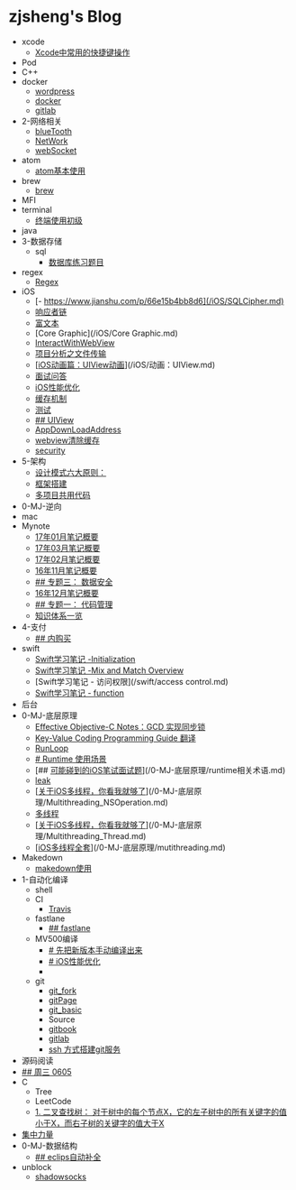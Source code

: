 # zjsheng's Blog

* xcode
    * [Xcode中常用的快捷键操作](/xcode/xcode.md)
* Pod
* C++
* docker
    * [wordpress](/docker/wordpress.md)
    * [docker](/docker/docker.md)
    * [gitlab](/docker/gitlab.md)
* 2-网络相关
    * [blueTooth](/2-网络相关/blueTooth.md)
    * [NetWork](/2-网络相关/NetWork.md)
    * [webSocket](/2-网络相关/WebSocket.md)
* atom
    * [atom基本使用](/atom/atom.md)
* brew
    * [brew](/brew/brew.md)
* MFI
* terminal
    * [终端使用初级](/terminal/terminal.md)
* java
* 3-数据存储
    * sql
        * [数据库练习题目](/3-数据存储/sql/数据库练习题目.md)
* regex
    * [Regex](/regex/Regex.md)
* iOS
    * [- https://www.jianshu.com/p/66e15b4bb8d6](/iOS/SQLCipher.md)
    * [响应者链](/iOS/Responder.md)
    * [富文本](/iOS/富文本.md)
    * [Core Graphic](/iOS/Core Graphic.md)
    * [InteractWithWebView](/iOS/InteractWithWebView.md)
    * [项目分析之文件传输](/iOS/文件传输.md)
    * [[iOS动画篇：UIView动画](https://www.jianshu.com/p/5abc038e4d94)](/iOS/动画：UIView.md)
    * [面试问答](/iOS/面试问答.md)
    * [iOS性能优化](/iOS/性能优化.md)
    * [缓存机制](/iOS/缓存机制.md)
    * [测试](/iOS/UnitTest.md)
    * [## UIView](/iOS/CALayer.md)
    * [AppDownLoadAddress](/iOS/AppDownLoadAddress.md)
    * [webview清除缓存](/iOS/CacheOfWebView.md)
    * [security](/iOS/security.md)
* 5-架构
    * [设计模式六大原则：](/5-架构/设计模式.md)
    * [框架搭建](/5-架构/框架搭建.md)
    * [多项目共用代码](/5-架构/multiProject.md)
* 0-MJ-逆向
* mac
* Mynote
    * [17年01月笔记概要](/Mynote/17年01月笔记概要.md)
    * [17年03月笔记概要](/Mynote/17年03月笔记概要.md)
    * [17年02月笔记概要](/Mynote/17年02月笔记概要.md)
    * [16年11月笔记概要](/Mynote/16年11月笔记概要.md)
    * [## 专题三：  数据安全](/Mynote/18年6月笔记概要.md)
    * [16年12月笔记概要](/Mynote/16年12月笔记概要.md)
    * [## 专题一： 代码管理](/Mynote/18年5月笔记概要.md)
    * [知识体系一览](/Mynote/知识体系一览.md)
* 4-支付
    * [## 内购买](/4-支付/pay.md)
* swift
    * [Swift学习笔记 -Initialization](/swift/Initialization.md)
    * [Swift学习笔记 -Mix and Match Overview](/swift/MixAndMatchOverview.md)
    * [Swift学习笔记 - 访问权限](/swift/access control.md)
    * [Swift学习笔记 - function](/swift/functions.md)
* 后台
* 0-MJ-底层原理
    * [Effective Objective-C Notes：GCD 实现同步锁](/0-MJ-底层原理/Lock.md)
    * [Key-Value Coding Programming Guide 翻译](/0-MJ-底层原理/KVC.md)
    * [RunLoop](/0-MJ-底层原理/runLoop入门.md)
    * [# Runtime 使用场景](/0-MJ-底层原理/runtime使用场景.md)
    * [## [可能碰到的iOS笔试面试题](https://www.jianshu.com/p/82860fd8222c)](/0-MJ-底层原理/runtime相关术语.md)
    * [leak](/0-MJ-底层原理/leak.md)
    * [[关于iOS多线程，你看我就够了](https://www.jianshu.com/p/0b0d9b1f1f19)](/0-MJ-底层原理/Multithreading_NSOperation.md)
    * [多线程](/0-MJ-底层原理/Multithreading_GCD.md)
    * [[关于iOS多线程，你看我就够了](https://www.jianshu.com/p/0b0d9b1f1f19)](/0-MJ-底层原理/Multithreading_Thread.md)
    * [[iOS多线程全套](http://www.cocoachina.com/ios/20170707/19769.html)](/0-MJ-底层原理/mutithreading.md)
* Makedown
    * [makedown使用](/Makedown/makedown.md)
* 1-自动化编译
    * shell
    * CI
        * [Travis](/1-自动化编译/CI/Travis.md)
    * fastlane
        * [## fastlane](/1-自动化编译/fastlane/fastlane.md)
    * MV500编译
        * [# 先把新版本手动编译出来](/1-自动化编译/MV500编译/mediastream编译.md)
        * [# iOS性能优化](/1-自动化编译/MV500编译/性能优化.md)
        * [<!-- 看懂cmake的每一行代码 -->](/1-自动化编译/MV500编译/CMake.md)
    * git
        * [git_fork](/1-自动化编译/git/git_fork.md)
        * [gitPage](/1-自动化编译/git/gitpages.md)
        * [git_basic](/1-自动化编译/git/git_basic.md)
        * Source
        * [gitbook](/1-自动化编译/git/gitbook.md)
        * [gitlab](/1-自动化编译/git/gitlab.md)
        * [ssh 方式搭建git服务](/1-自动化编译/git/git_server.md)
* 源码阅读
* [## 周三 0605](/0-now.md)
* C
    * Tree
    * LeetCode
    * [1. 二叉查找树： 对于树中的每个节点X，它的左子树中的所有关键字的值小于X，而右子树的关键字的值大于X](/C/arithmeticBook/readme.md)
* [集中力量](/0-job.md)
* 0-MJ-数据结构
    * [## eclips自动补全](/0-MJ-数据结构/eclipse.md)
* unblock
    * [shadowsocks](/unblock/shadowSocks.md)
